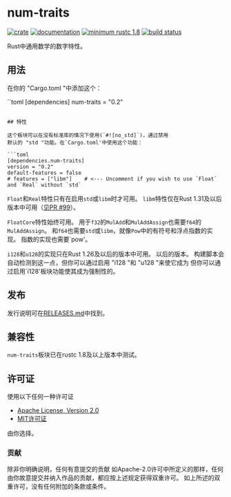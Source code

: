 # num-traits

[![crate](https://img.shields.io/crates/v/num-traits.svg)](https://crates.io/crates/num-traits)
[![documentation](https://docs.rs/num-traits/badge.svg)](https://docs.rs/num-traits)
[![minimum rustc 1.8](https://img.shields.io/badge/rustc-1.8+-red.svg)](https://rust-lang.github.io/rfcs/2495-min-rust-version.html)
[![build status](https://github.com/rust-num/num-traits/workflows/master/badge.svg)](https://github.com/rust-num/num-traits/actions)

Rust中通用数学的数字特性。

## 用法

在你的 "Cargo.toml "中添加这个：

``toml
[dependencies]
num-traits = "0.2"
```

## 特性

这个板块可以在没有标准库的情况下使用(`#![no_std]`)，通过禁用
默认的 "std "功能。在`Cargo.toml'中使用这个功能：

```toml
[dependencies.num-traits]
version = "0.2"
default-features = false
# features = ["libm"]    # <--- Uncomment if you wish to use `Float` and `Real` without `std`
```

`Float`和`Real`特性只有在启用`std`或`libm`时才可用。 
`libm`特性仅在Rust 1.31及以后版本中可用（[见PR #99](https://github.com/rust-num/num-traits/pull/99)）。

`FloatCore`特性始终可用。 用于`f32`的`MulAdd`和`MulAddAssign`也需要`f64`的`MulAddAssign`。
和`f64`也需要`std`或`libm`，就像`Pow`中的有符号和浮点指数的实现。
指数的实现也需要`pow'。

`i128`和`u128`的实现只在Rust 1.26及以后的版本中可用。
以后的版本。 构建脚本会自动检测到这一点，但你可以通过启用 "i128 "和 "u128 "来使它成为
但你可以通过启用`i128'板块功能使其成为强制性的。

## 发布

发行说明可在[RELEASES.md](RELEASES.md)中找到。

## 兼容性

`num-traits`板块已在rustc 1.8及以上版本中测试。

## 许可证

使用以下任何一种许可证

 * [Apache License, Version 2.0](http://www.apache.org/licenses/LICENSE-2.0)
 * [MIT许可证](http://opensource.org/licenses/MIT)

由你选择。

### 贡献

除非你明确说明，任何有意提交的贡献
如Apache-2.0许可中所定义的那样，任何由你故意提交并纳入作品的贡献，都应按上述规定获得双重许可。
如上所述的双重许可，没有任何附加的条款或条件。
